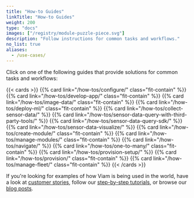 ```yaml
---
title: "How-to Guides"
linkTitle: "How-to Guides"
weight: 200
type: "docs"
images: ["/registry/module-puzzle-piece.svg"]
description: "Follow instructions for common tasks and workflows."
no_list: true
aliases:
  - /use-cases/
---
```


Click on one of the following guides that provide solutions for common tasks and workflows:

{{< cards >}}
{{% card link="/how-tos/configure/" class="fit-contain" %}}
{{% card link="/how-tos/develop-app/" class="fit-contain" %}}
{{% card link="/how-tos/image-data/" class="fit-contain" %}}
{{% card link="/how-tos/deploy-ml/" class="fit-contain" %}}
{{% card link="/how-tos/collect-sensor-data/" %}}
{{% card link="/how-tos/sensor-data-query-with-third-party-tools/" %}}
{{% card link="/how-tos/sensor-data-query-sdk/" %}}
{{% card link="/how-tos/sensor-data-visualize/" %}}
{{% card link="/how-tos/create-module/" class="fit-contain" %}}
{{% card link="/how-tos/manage-modules/" class="fit-contain" %}}
{{% card link="/how-tos/navigate/" %}}
{{% card link="/how-tos/one-to-many/" class="fit-contain" %}}
{{% card link="/how-tos/provision-setup/" %}}
{{% card link="/how-tos/provision/" class="fit-contain" %}}
{{% card link="/how-tos/manage-fleet/" class="fit-contain" %}}
{{< /cards >}}

If you're looking for examples of how Viam is being used in the world, have a look at [customer stories](https://www.viam.com/customers), follow our [step-by-step tutorials](/tutorials/), or browse our [blog posts](https://www.viam.com/blog?categories=Tutorials).
